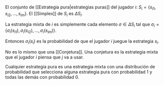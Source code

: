 El conjunto de [[Estrategia pura|estrategias puras]] del jugador $i$: $S_{i}=\{s_{i1},s_{i2}, \dots, s_{im} \}$. El [[Simplex]] de $S_{i}$ es $\Delta S_{i}$.

La estrategia mixta de $i$ es simplemente cada elemento $\sigma\in\Delta S_{i}$ tal que $\sigma_{i}=\{\sigma_{i}(s_{i1}), \sigma_{i}(s_{i2}), \dots, \sigma_{i}(s_{im})\}$.

Entonces $\sigma_{i}(s_{i})$ es la probabilidad de que el jugador $i$ juegue la estrategia $s_{i}$.

No es lo mismo que una [[Conjetura]]. Una conjetura es la estrategia mixta que el jugador $i$ piensa que $j$ va a usar. 

Cualquier estrategia pura es una estrategia mixta con una distribución de probabilidad que selecciona alguna estrategia pura con probabilidad 1 y todas las demás con probabilidad 0.